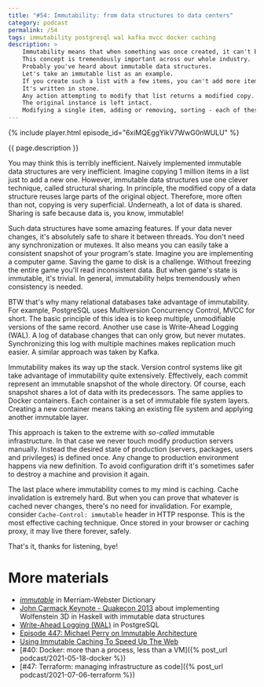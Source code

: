 ```yaml
---
title: "#54: Immutability: from data structures to data centers"
category: podcast
permalink: /54
tags: immutability postgresql wal kafka mvcc docker caching
description: >
    Immutability means that when something was once created, it can't be changed.
    This concept is tremendously important across our whole industry.
    Probably you've heard about immutable data structures.
    Let's take an immutable list as an example.
    If you create such a list with a few items, you can't add more items to that list.
    It's written in stone.
    Any action attempting to modify that list returns a modified copy.
    The original instance is left intact.
    Modifying a single item, adding or removing, sorting - each of these operations return a copy.
---
```


{% include player.html episode_id="6xiMQEggYikV7WwG0nWULU" %}

{{ page.description }}

You may think this is terribly inefficient.
Naively implemented immutable data structures are very inefficient.
Imagine copying 1 million items in a list just to add a new one.
However, immutable data structures use one clever technique, called structural sharing.
In principle, the modified copy of a data structure reuses large parts of the original object.
Therefore, more often than not, copying is very superficial.
Underneath, a lot of data is shared.
Sharing is safe because data is, you know, immutable!

Such data structures have some amazing features.
If your data never changes, it's absolutely safe to share it between threads.
You don't need any synchronization or mutexes.
It also means you can easily take a consistent snapshot of your program's state.
Imagine you are implementing a computer game.
Saving the game to disk is a challenge.
Without freezing the entire game you'll read inconsistent data.
But when game's state is immutable, it's trivial.
In general, immutability helps tremendously when consistency is needed.

BTW that's why many relational databases take advantage of immutability.
For example, PostgreSQL uses Multiversion Concurrency Control, MVCC for short.
The basic principle of this idea is to keep multiple, unmodifiable versions of the same record.
Another use case is Write-Ahead Logging (WAL).
A log of database changes that can only grow, but never mutates.
Synchronizing this log with multiple machines makes replication much easier.
A similar approach was taken by Kafka.

Immutability makes its way up the stack.
Version control systems like git take advantage of immutability quite extensively.
Effectively, each commit represent an immutable snapshot of the whole directory.
Of course, each snapshot shares a lot of data with its predecessors.
The same applies to Docker containers.
Each container is a set of immutable file system layers.
Creating a new container means taking an existing file system and applying another immutable layer.

This approach is taken to the extreme with _so-called_ immutable infrastructure.
In that case we never touch modify production servers manually.
Instead the desired state of production (servers, packages, users and privileges) is defined once.
Any change to production environment happens via new definition.
To avoid configuration drift it's sometimes safer to destroy a machine and provision it again.

The last place where immutability comes to my mind is caching.
Cache invalidation is extremely hard.
But when you can prove that whatever is cached never changes, there's no need for invalidation.
For example, consider `Cache-Control: immutable` header in HTTP response.
This is the most effective caching technique.
Once stored in your browser or caching proxy, it may live there forever, safely.

That's it, thanks for listening, bye!

# More materials

* [_immutable_](https://www.merriam-webster.com/dictionary/immutable) in Merriam-Webster Dictionary
* [John Carmack Keynote - Quakecon 2013](https://www.youtube.com/watch?v=Uooh0Y9fC_M&t=4660s) about implementing Wolfenstein 3D in Haskell with immutable data structures
* [Write-Ahead Logging (WAL)](https://www.postgresql.org/docs/13/wal-intro.html) in PostgreSQL
* [Episode 447: Michael Perry on Immutable Architecture](https://www.se-radio.net/2021/02/episode-447-michael-perry-on-immutable-architecture/)
* [Using Immutable Caching To Speed Up The Web](https://hacks.mozilla.org/2017/01/using-immutable-caching-to-speed-up-the-web/)
* [#40: Docker: more than a process, less than a VM]({% post_url podcast/2021-05-18-docker %})
* [#47: Terraform: managing infrastructure as code]({% post_url podcast/2021-07-06-terraform %})

